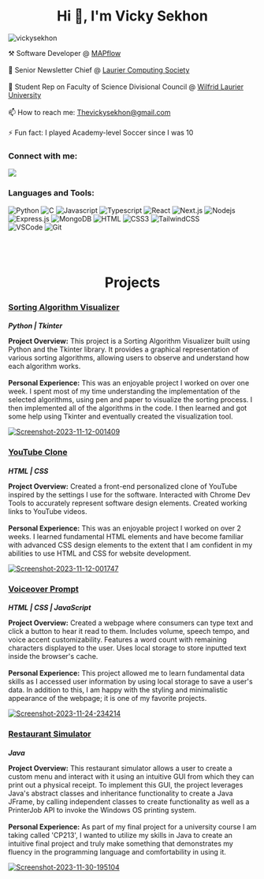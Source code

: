 <!DOCTYPE html>
<html lang="en">
<head>
  <meta charset="UTF-8">
  <meta name="viewport" content="width=device-width, initial-scale=1.0">
</head>
<body>
  <h1 align="center">Hi 👋, I'm Vicky Sekhon</h1>
  <p align="left"> <img src="https://komarev.com/ghpvc/?username=vickysekhon&label=Profile%20views&color=0e75b6&style=flat" alt="vickysekhon" /> </p>

  
  <p>
    ⚒️ Software Developer @ <a href="https://www.mapflow.ca/">MAPflow</a> <br><br>
    📰 Senior Newsletter Chief @ <a href="https://lauriercs.ca">Laurier Computing Society</a> <br><br>
    🔭 Student Rep on Faculty of Science Divisional Council @ <a href="https://www.wlu.ca/about/governance/senate/divisional-councils.html">Wilfrid Laurier University</a> <br><br>
    📫 How to reach me: <a href="mailto:Thevickysekhon@gmail.com">Thevickysekhon@gmail.com</a> <br><br>
    ⚡ Fun fact: I played Academy-level Soccer since I was 10
  </p>

  
  <h3 align="left">Connect with me:</h3>

  <a href="https://www.linkedin.com/in/vickysekhon/">
    <img src="https://img.shields.io/badge/linkedin-%230077B5.svg?style=for-the-badge&logo=linkedin&logoColor=white"/>
  </a>
  
  
  
  <h3 align="left">Languages and Tools:</h3>
  
![Python](https://img.shields.io/badge/python-3670A0?style=for-the-badge&logo=python&logoColor=ffdd54)
![C](https://img.shields.io/badge/c-%2300599C.svg?style=for-the-badge&logo=c&logoColor=white)
![Javascript](https://img.shields.io/badge/Javascript-F0DB4F?style=for-the-badge&labelColor=black&logo=javascript&logoColor=F0DB4F)
![Typescript](https://img.shields.io/badge/Typescript-007acc?style=for-the-badge&labelColor=black&logo=typescript&logoColor=007acc)
![React](https://img.shields.io/badge/-React-61DBFB?style=for-the-badge&labelColor=black&logo=react&logoColor=61DBFB)
![Next.js](https://img.shields.io/badge/next.js-000000?style=for-the-badge&logo=nextdotjs&logoColor=white)
![Nodejs](https://img.shields.io/badge/Nodejs-3C873A?style=for-the-badge&labelColor=black&logo=node.js&logoColor=3C873A)
![Express.js](https://img.shields.io/badge/Express.js-000000?style=for-the-badge&logo=express&logoColor=white)
![MongoDB](https://img.shields.io/badge/MongoDB-4EA94B?style=for-the-badge&logo=mongodb&logoColor=white)
![HTML](https://img.shields.io/badge/HTML5-E34F26?style=for-the-badge&logo=html5&logoColor=white)
![CSS3](https://img.shields.io/badge/CSS3-1572B6?style=for-the-badge&logo=css3&logoColor=white)
![TailwindCSS](https://img.shields.io/badge/tailwindcss-%2338B2AC.svg?style=for-the-badge&logo=tailwind-css&logoColor=white)  
![VSCode](https://img.shields.io/badge/Visual_Studio-0078d7?style=for-the-badge&logo=visual%20studio&logoColor=white)
![Git](https://img.shields.io/badge/Git-F05032?style=for-the-badge&logo=git&logoColor=white)

  
  <br><br>
  <h1 style="text-align: center;">Projects</h1>

  <div>
    <h3><a href="https://github.com/VickySekhon/SortingAlgorithmVisualizer">Sorting Algorithm Visualizer</a></h3>
    <h5 style="margin-bottom: 0px;">Python | Tkinter</h5>
    <div>
      <p class="project-description">
        <strong>Project Overview:</strong>
        This project is a Sorting Algorithm Visualizer built using Python and the Tkinter library. It provides a graphical representation of various sorting algorithms, allowing users to observe and understand how each algorithm works.
        <br><br>
        <strong>Personal Experience:</strong>
        This was an enjoyable project I worked on over one week. I spent most of my time understanding the implementation of the selected algorithms, using pen and paper to visualize the sorting process. I then implemented all of the algorithms in the code. I then learned and got some help using Tkinter and eventually created the visualization tool.
      </p>
      <a href="https://ibb.co/WnfZYS8"><img src="https://i.ibb.co/wy4VxDG/Screenshot-2023-11-12-001409.png" alt="Screenshot-2023-11-12-001409" border="0"></a>
    </div>
  </div>

  <div>
    <h3><a href="https://vickysekhon.github.io/YouTubeClone/">YouTube Clone</a></h3>
    <h5 style="margin-bottom: 0px;">HTML | CSS</h5>
    <div>
      <p class="project-description">
        <strong>Project Overview:</strong>
        Created a front-end personalized clone of YouTube inspired by the settings I use for the software. Interacted with Chrome Dev Tools to accurately represent software design elements. Created working links to YouTube videos.
        <br><br>
        <strong>Personal Experience:</strong>
        This was an enjoyable project I worked on over 2 weeks. I learned fundamental HTML elements and have become familiar with advanced CSS design elements to the extent that I am confident in my abilities to use HTML and CSS for website development.
      </p>
      <a href="https://ibb.co/TbdZGdB"><img src="https://i.ibb.co/cCVP9Vc/Screenshot-2023-11-12-001747.png" alt="Screenshot-2023-11-12-001747" border="0"></a>
    </div>
  </div>

  <div>
    <h3><a href="https://vickysekhon.github.io/VoiceoverPrompt/">Voiceover Prompt</a></h3>
    <h5 style="margin-bottom: 0px;">HTML | CSS | JavaScript</h5>
    <div>
      <p class="project-description">
        <strong>Project Overview:</strong>
        Created a webpage where consumers can type text and click a button to hear it read to them. Includes volume, speech tempo, and voice accent customizability. Features a word count with remaining characters displayed to the user. Uses local storage to store inputted text inside the browser's cache.
        <br><br>
        <strong>Personal Experience:</strong>
        This project allowed me to learn fundamental data skills as I accessed user information by using local storage to save a user's data. In addition to this, I am happy with the styling and minimalistic appearance of the webpage; it is one of my favorite projects.
      </p>
      <a href="https://ibb.co/kDvQ16T"><img src="https://i.ibb.co/rpN4sfh/Screenshot-2023-11-24-234214.png" alt="Screenshot-2023-11-24-234214" border="0"></a>
    </div>
  </div>

  <div>
    <h3><a href="https://github.com/VickySekhon/Restaurant-Simulator">Restaurant Simulator</a></h3>
    <h5 style="margin-bottom: 0px;">Java</h5>
    <div>
      <p class="project-description">
        <strong>Project Overview:</strong>
        This restaurant simulator allows a user to create a custom menu and interact with it using an intuitive GUI from which they can print out a physical receipt. To implement this GUI, the project leverages Java's abstract classes and inheritance functionality to create a Java JFrame, by calling independent classes to create functionality as well as a PrinterJob API to invoke the Windows OS printing system.
        <br><br>
        <strong>Personal Experience:</strong>
        As part of my final project for a university course I am taking called 'CP213', I wanted to utilize my skills in Java to create an intuitive final project and truly make something that demonstrates my fluency in the programming language and comfortability in using it.
      </p>
      <a href="https://imgbb.com/"><img src="https://i.ibb.co/xhFT860/Screenshot-2023-11-30-195104.png" alt="Screenshot-2023-11-30-195104" border="0"></a>
    </div>
  </div>

</body>
</html>
